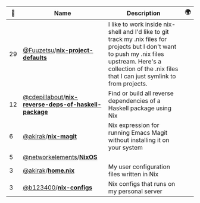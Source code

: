 |:star2: | Name | Description | 🌍|
|---|---|---|---|
|29|[@Fuuzetsu](https://github.com/Fuuzetsu)/[**nix-project-defaults**](https://github.com/Fuuzetsu/nix-project-defaults)|I like to work inside nix-shell and I'd like to git track my .nix files for projects but I don't want to push my .nix files upstream. Here's a collection of the .nix files that I can just symlink to from projects.||
|12|[@cdepillabout](https://github.com/cdepillabout)/[**nix-reverse-deps-of-haskell-package**](https://github.com/cdepillabout/nix-reverse-deps-of-haskell-package)|Find or build all reverse dependencies of a Haskell package using Nix||
|6|[@akirak](https://github.com/akirak)/[**nix-magit**](https://github.com/akirak/nix-magit)|Nix expression for running Emacs Magit without installing it on your system||
|5|[@networkelements](https://github.com/networkelements)/[**NixOS**](https://github.com/networkelements/NixOS)|||
|3|[@akirak](https://github.com/akirak)/[**home.nix**](https://github.com/akirak/home.nix)|My user configuration files written in Nix||
|3|[@b123400](https://github.com/b123400)/[**nix-configs**](https://github.com/b123400/nix-configs)|Nix configs that runs on my personal server||

